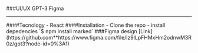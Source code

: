 ###UI/UX GPT-3 Figma
<hr />
####Tecnology 
- React
####Installation
- Clone the repo
- install depedencies
`$ npm install marked`
###Figma design
[Link](https://github.com**https://www.figma.com/file/lz9lLpFHMxHm2odnwM3R0z/gpt3?node-id=0%3A1)